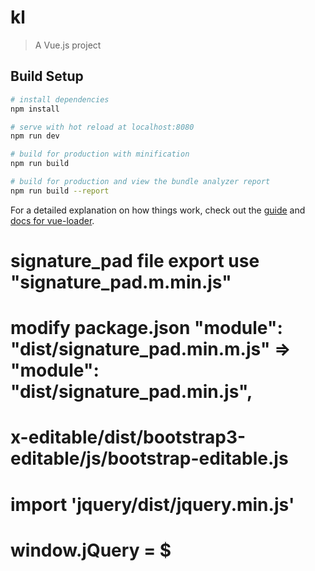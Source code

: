 # kl

> A Vue.js project

## Build Setup

```bash
# install dependencies
npm install

# serve with hot reload at localhost:8080
npm run dev

# build for production with minification
npm run build

# build for production and view the bundle analyzer report
npm run build --report
```

For a detailed explanation on how things work, check out the [guide](http://vuejs-templates.github.io/webpack/) and [docs for vue-loader](http://vuejs.github.io/vue-loader).

# signature_pad file export use "signature_pad.m.min.js"

# modify package.json "module": "dist/signature_pad.min.m.js" => "module": "dist/signature_pad.min.js",

# x-editable/dist/bootstrap3-editable/js/bootstrap-editable.js

# import 'jquery/dist/jquery.min.js'

# window.jQuery = \$
